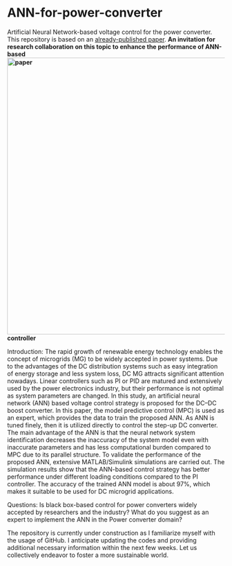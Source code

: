 # ANN-for-power-converter
Artificial Neural Network-based voltage control for the power converter. 
This repository is based on an [already-published paper](https://arxiv.org/pdf/2111.03207.pdf). 
**An invitation for research collaboration on this topic to enhance the performance of ANN-based
<img width="639" alt="paper" src="https://github.com/HS-Khan/ANN-for-power-converter/assets/67041551/680e4229-3a59-432d-a073-9293be28663d">
 controller** 

Introduction:
The rapid growth of renewable energy technology enables the concept of microgrids (MG) to be widely accepted in power systems. Due to the advantages of the DC distribution systems such as easy integration of energy storage and less system loss, DC MG attracts significant attention nowadays. Linear controllers such as PI or PID are matured and extensively used by the power electronics industry, but their performance is not optimal as system parameters are changed. In this study, an artificial neural network (ANN) based voltage control strategy is proposed for the DC–DC boost converter. In this paper, the model predictive control (MPC) is used as an expert, which provides the data to train the proposed ANN. As ANN is tuned finely, then it is utilized directly to control the step-up DC converter. The main advantage of the ANN is that the neural network system identification decreases the inaccuracy of the system model even with inaccurate parameters and has less computational burden compared to MPC due to its parallel structure. To validate the performance of the proposed ANN, extensive MATLAB/Simulink simulations are carried out. The simulation results show that the ANN-based control strategy has better performance under different loading conditions compared to the PI controller. The accuracy of the trained ANN model is about 97%, which makes it suitable to be used for DC microgrid applications.

Questions: 
Is black box-based control for power converters widely accepted by researchers and the industry?
What do you suggest as an expert to implement the ANN in the Power converter domain?


The repository is currently under construction as I familiarize myself with the usage of GitHub. I anticipate updating the codes and providing additional necessary information within the next few weeks.
                   Let us collectively endeavor to foster a more sustainable world.
